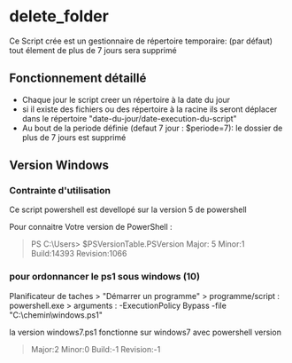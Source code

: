 # delete_folder
Ce Script crée est un gestionnaire de répertoire temporaire: (par défaut) tout élement de plus de 7 jours sera supprimé
## Fonctionnement détaillé
* Chaque jour le script creer un répertoire à la date du jour
* si il existe des fichiers ou des répertoire à la racine ils seront déplacer dans le répertoire "date-du-jour/date-execution-du-script"
* Au bout de la periode définie (defaut 7 jour : $periode=7): le dossier de plus de 7 jours est supprimé 

## Version Windows
### Contrainte d'utilisation
Ce script powershell est devellopé sur la version 5 de powershell

Pour connaitre Votre version de PowerShell : 
> PS C:\Users\>  $PSVersionTable.PSVersion
Major: 5  Minor:1  Build:14393  Revision:1066
### pour ordonnancer le ps1 sous windows (10)
Planificateur de taches > "Démarrer un programme" > programme/script : powershell.exe > arguments : -ExecutionPolicy Bypass -file "C:\chemin\windows.ps1"


la version windows7.ps1 fonctionne sur windows7 avec powershell version

> Major:2  Minor:0  Build:-1  Revision:-1

